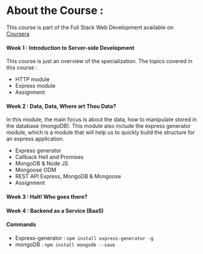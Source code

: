 # About the Course :

This course is part of the Full Stack Web Development available on <a href="https://www.coursera.org/specializations/full-stack-mobile-app-development">Coursera</a>

#### Week 1 : Introduction to Server-side Development
This course is just an overview of the specialization. The topics covered in this course : 
* HTTP module
* Express module
* Assignment

#### Week 2 : Data, Data, Where art Thou Data?
In this module, the main focus is about the data, how to manipulate stored in the database (mongoDB).
This module also include the express generator module, which is a module that will help us to quickly build the structure for an express application.

* Express generator
* Callback Hell and Promises
* MongoDB & Node JS
* Mongoose ODM
* REST API Express, MongoDB & Mongoose
* Assignment


#### Week 3 : Halt! Who goes there?
#### Week 4 : Backend as a Service (BaaS)

#### Commands
* Express-generator : 
```npm install express-generator -g```
* mongoDB : 
```npm install mongodb --save```
